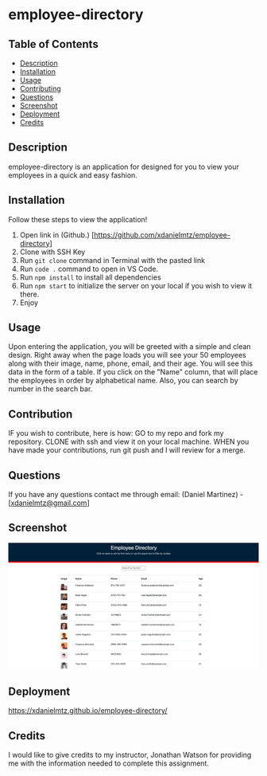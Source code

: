 # employee-directory


## Table of Contents
* [Description](#description)
* [Installation](#installation)
* [Usage](#usage)
* [Contributing](#contribution)
* [Questions](#questions)
* [Screenshot](#screenshot)
* [Deployment](#deployment)
* [Credits](#credits)

## Description
employee-directory is an application for designed for you to view your employees in a quick and easy fashion.  

## Installation
Follow these steps to view the application!

1. Open link in (Github.) [https://github.com/xdanielmtz/employee-directory]
2. Clone with SSH Key
3. Run `git clone` command in Terminal with the pasted link
4. Run `code .` command to open in VS Code.
5. Run `npm install` to install all dependencies
6. Run `npm start` to initialize the server on your local if you wish to view it there.
7. Enjoy

## Usage
Upon entering the application, you will be greeted with a simple and clean design. Right away when the page loads you will see your 50 employees along with their image, name, phone, email, and their age.
You will see this data in the form of a table. If you click on the "Name" column, that will place the employees in order by alphabetical name. Also, you can search by number in the search bar. 

## Contribution
IF you wish to contribute, here is how:
GO to my repo and fork my repository.
CLONE with ssh and view it on your local machine.
WHEN you have made your contributions, run git push and I will review for a merge.

## Questions
If you have any questions contact me through email:
    (Daniel Martinez) - [xdanielmtz@gmail.com]

## Screenshot
![Home Page](assets/employee-directory-ss.png)

## Deployment
https://xdanielmtz.github.io/employee-directory/
## Credits
I would like to give credits to my instructor, Jonathan Watson for providing me with the information needed to complete this assignment. 